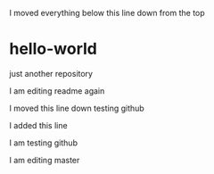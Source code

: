
I moved everything below this line down from the top

# hello-world

just another repository

I am editing readme again

I moved this line down testing github

I added this line

I am testing github

I am editing master
